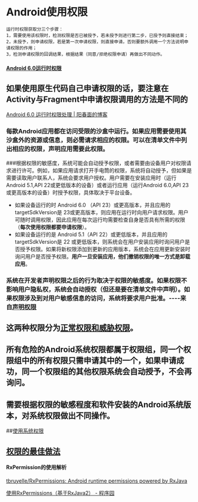 # Android使用权限

	运行时权限获取分三个步骤：
	1，需要使用该权限时，检测权限是否已被授予，若未授予则进行第二步，已授予则直接结束；
	2，未授予，则申请权限，若是第一次申请权限，则直接申请，否则要额外调用一个方法说明申请权限的作用；
	3，检测申请权限的回调结果，根据结果（同意/拒绝权限申请）再做出不同动作。

#### [Android 6.0运行时权限](http://blog.csdn.net/lmj623565791/article/details/50709663)

## **如果使用原生代码自己申请权限的话，要注意在Activity与Fragment中申请权限调用的方法是不同的**
[Android 6\.0 运行时权限处理 \| 阳春面的博客](https://appkfz.com/2015/11/04/android-6-permission/)

### 每款Android应用都在访问受限的沙盒中运行。如果应用需要使用其沙盒外的资源或信息，则必需请求相应的权限。可以在清单文件中列出相应的权限，声明应用需要此权限。
###根据权限的敏感度，系统可能会自动授予权限，或者需要由设备用户对权限请求进行许可。例如，如果应用请求打开手电筒的权限，系统将自动授予，但如果是需要读取用户联系人，系统会要求用户授权。用户需要在安装应用时（运行Android 5.1,API 22或更低版本的设备）或者运行应用（运行Android 6.0,API 23或更高版本的设备）时授予权限，具体取决于平台设备。

- 如果设备运行的时 Android 6.0 （API 23）或更高版本，并且应用的targetSdkVersion是 23或更高版本，则应用在运行时向用户请求权限。用户可随时调用权限，因此应用在每次运行均需要检查自身是否具有所需的权限（**每次使用权限都要申请权限**）。
- 如果设备运行的是 Android 5.1（API 22）或更低版本，并且应用的targetSdkVersion是 22 或更低版本，则系统会在用户安装应用时询问用户是否授予权限。如果将新权限添加到更新的应用版本，系统会在应用更新安装时询问用户是否授予权限。**用户一旦安装应用，他们撤销权限的唯一方式是卸载应用**。

### 系统在开发者声明权限之后的行为取决于权限的敏感度。如果权限不影响用户隐私权，系统会自动授权（**但还是要在清单文件中声明**）。如果权限涉及到对用户敏感信息的访问，系统将要求用户批准。----来自[声明权限](https://developer.android.google.cn/training/permissions/declaring.html?hl=zh-cn)

## 这两种权限分为[正常权限和威胁权限](https://developer.android.google.cn/guide/topics/security/permissions.html?hl=zh-cn#normal-dangerous)。

## 所有危险的Android系统权限都属于权限组，同一个权限组中的所有权限只需申请其中的一个，如果申请成功，同一个权限组的其他权限系统会自动授予，不会再询问。

## 需要根据权限的敏感程度和软件安装的Android系统版本，对系统权限做出不同操作。
##[使用系统权限](https://developer.android.google.cn/training/permissions/index.html?hl=zh-cn)

## [权限的最佳做法](https://developer.android.google.cn/training/permissions/best-practices.html?hl=zh-cn)


#### RxPermission的使用解析

[tbruyelle/RxPermissions: Android runtime permissions powered by RxJava](https://github.com/tbruyelle/RxPermissions)

[使用RxPermissions（基于RxJava2） \- 程序园](http://www.voidcn.com/article/p-yzmdneib-bbb.html)